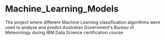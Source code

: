 # Machine_Learning_Models
The project where different Machine Learning classification algorithms were used to analyse and predict  Australian Government's Bureau of Meteorology during IBM Data Science certification course
